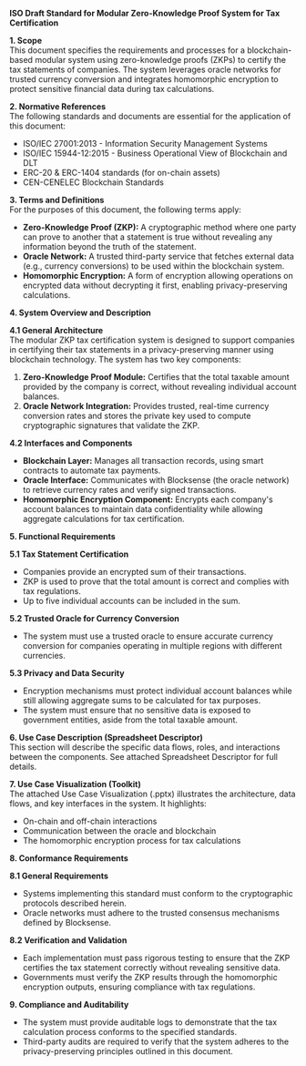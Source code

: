 **ISO Draft Standard for Modular Zero-Knowledge Proof System for Tax Certification**

**1. Scope**  
This document specifies the requirements and processes for a blockchain-based modular system using zero-knowledge proofs (ZKPs) to certify the tax statements of companies. The system leverages oracle networks for trusted currency conversion and integrates homomorphic encryption to protect sensitive financial data during tax calculations.

**2. Normative References**  
The following standards and documents are essential for the application of this document:
- ISO/IEC 27001:2013 - Information Security Management Systems
- ISO/IEC 15944-12:2015 - Business Operational View of Blockchain and DLT
- ERC-20 & ERC-1404 standards (for on-chain assets)
- CEN-CENELEC Blockchain Standards

**3. Terms and Definitions**  
For the purposes of this document, the following terms apply:
- **Zero-Knowledge Proof (ZKP):** A cryptographic method where one party can prove to another that a statement is true without revealing any information beyond the truth of the statement.
- **Oracle Network:** A trusted third-party service that fetches external data (e.g., currency conversions) to be used within the blockchain system.
- **Homomorphic Encryption:** A form of encryption allowing operations on encrypted data without decrypting it first, enabling privacy-preserving calculations.

**4. System Overview and Description**

**4.1 General Architecture**  
The modular ZKP tax certification system is designed to support companies in certifying their tax statements in a privacy-preserving manner using blockchain technology. The system has two key components:
1. **Zero-Knowledge Proof Module:** Certifies that the total taxable amount provided by the company is correct, without revealing individual account balances.
2. **Oracle Network Integration:** Provides trusted, real-time currency conversion rates and stores the private key used to compute cryptographic signatures that validate the ZKP.

**4.2 Interfaces and Components**  
- **Blockchain Layer:** Manages all transaction records, using smart contracts to automate tax payments.
- **Oracle Interface:** Communicates with Blocksense (the oracle network) to retrieve currency rates and verify signed transactions.
- **Homomorphic Encryption Component:** Encrypts each company's account balances to maintain data confidentiality while allowing aggregate calculations for tax certification.

**5. Functional Requirements**

**5.1 Tax Statement Certification**  
- Companies provide an encrypted sum of their transactions.
- ZKP is used to prove that the total amount is correct and complies with tax regulations.
- Up to five individual accounts can be included in the sum.

**5.2 Trusted Oracle for Currency Conversion**  
- The system must use a trusted oracle to ensure accurate currency conversion for companies operating in multiple regions with different currencies.

**5.3 Privacy and Data Security**  
- Encryption mechanisms must protect individual account balances while still allowing aggregate sums to be calculated for tax purposes.
- The system must ensure that no sensitive data is exposed to government entities, aside from the total taxable amount.

**6. Use Case Description (Spreadsheet Descriptor)**  
This section will describe the specific data flows, roles, and interactions between the components. See attached Spreadsheet Descriptor for full details.

**7. Use Case Visualization (Toolkit)**  
The attached Use Case Visualization (.pptx) illustrates the architecture, data flows, and key interfaces in the system. It highlights:
- On-chain and off-chain interactions
- Communication between the oracle and blockchain
- The homomorphic encryption process for tax calculations

**8. Conformance Requirements**

**8.1 General Requirements**  
- Systems implementing this standard must conform to the cryptographic protocols described herein.
- Oracle networks must adhere to the trusted consensus mechanisms defined by Blocksense.

**8.2 Verification and Validation**  
- Each implementation must pass rigorous testing to ensure that the ZKP certifies the tax statement correctly without revealing sensitive data.
- Governments must verify the ZKP results through the homomorphic encryption outputs, ensuring compliance with tax regulations.

**9. Compliance and Auditability**  
- The system must provide auditable logs to demonstrate that the tax calculation process conforms to the specified standards.
- Third-party audits are required to verify that the system adheres to the privacy-preserving principles outlined in this document.
